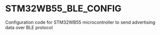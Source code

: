# STM32WB55_BLE_CONFIG
 Configuration code for STM32WB55 microcontroller to send advertising data over BLE protocol

